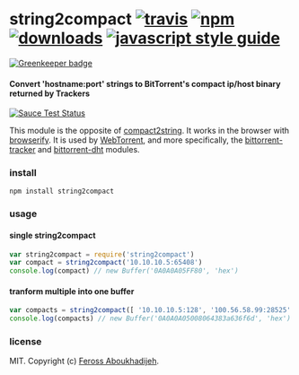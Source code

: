# string2compact [![travis][travis-image]][travis-url] [![npm][npm-image]][npm-url] [![downloads][downloads-image]][downloads-url] [![javascript style guide][standard-image]][standard-url]

[![Greenkeeper badge](https://badges.greenkeeper.io/feross/string2compact.svg)](https://greenkeeper.io/)

[travis-image]: https://img.shields.io/travis/feross/string2compact/master.svg
[travis-url]: https://travis-ci.org/feross/string2compact
[npm-image]: https://img.shields.io/npm/v/string2compact.svg
[npm-url]: https://npmjs.org/package/string2compact
[downloads-image]: https://img.shields.io/npm/dm/string2compact.svg
[downloads-url]: https://npmjs.org/package/string2compact
[standard-image]: https://img.shields.io/badge/code_style-standard-brightgreen.svg
[standard-url]: https://standardjs.com

#### Convert 'hostname:port' strings to BitTorrent's compact ip/host binary returned by Trackers

[![Sauce Test Status](https://saucelabs.com/browser-matrix/string2compact.svg)](https://saucelabs.com/u/string2compact)

This module is the opposite of [compact2string](https://npmjs.org/package/compact2string). It works in the browser with [browserify](http://browserify.org/). It is used by [WebTorrent](http://webtorrent.io), and more specifically, the [bittorrent-tracker](https://github.com/feross/bittorrent-tracker) and [bittorrent-dht](https://github.com/feross/bittorrent-dht) modules.

### install

```
npm install string2compact
```

### usage

#### single string2compact

```js
var string2compact = require('string2compact')
var compact = string2compact('10.10.10.5:65408')
console.log(compact) // new Buffer('0A0A0A05FF80', 'hex')
```

#### tranform multiple into one buffer

```js
var compacts = string2compact([ '10.10.10.5:128', '100.56.58.99:28525' ])
console.log(compacts) // new Buffer('0A0A0A05008064383a636f6d', 'hex')
```

### license

MIT. Copyright (c) [Feross Aboukhadijeh](http://feross.org).

